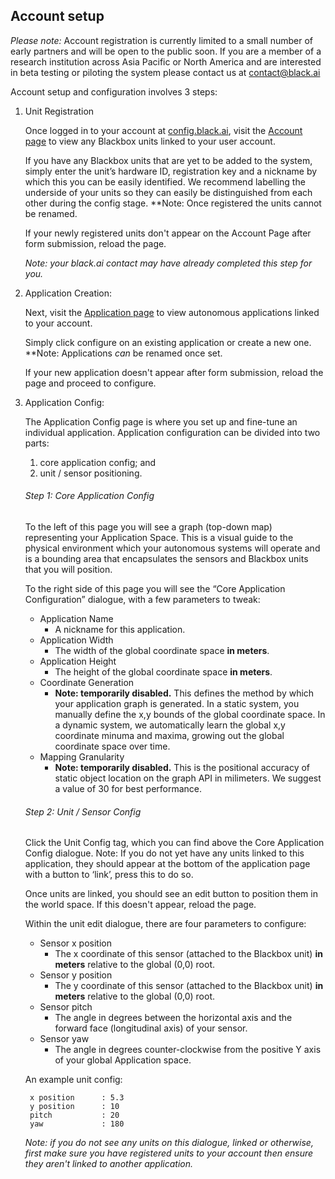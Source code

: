 ## Account setup
_Please note:_ Account registration is currently limited to a small number of early partners and will be open to the public soon. If you are a member of a research institution across Asia Pacific or North America and are interested in beta testing or piloting the system please contact us at [contact@black.ai](mailto:contact@black.ai)

Account setup and configuration involves 3 steps: 
1. Unit Registration

    Once logged in to your account at [config.black.ai](http://config.black.ai), visit the [Account page](http://config.black.ai/account) to view any Blackbox units linked to your user account.
    
    If you have any Blackbox units that are yet to be added to the system, simply enter the unit’s hardware ID, registration key and a nickname by which this you can be easily identified. We recommend labelling the underside of your units so they can easily be distinguished from each other during the config stage. **Note: Once registered the units cannot be renamed. 

    
     
    If your newly registered units don't appear on the Account Page after form submission, reload the page. 
    
    _Note: your black.ai contact may have already completed this step for you._

2. Application Creation:
    
    Next, visit the [Application page](http://config.black.ai/applications) to view autonomous applications linked to your account. 
    
    Simply click configure on an existing application or create a new one. **Note: Applications _can_ be renamed once set.

    If your new application doesn't appear after form submission, reload the page and proceed to configure.

3. Application Config:
    
    The Application Config page is where you set up and fine-tune an individual application. Application configuration can be divided into two parts:
    
    1. core application config; and
    2. unit / sensor positioning.
    
    ###### Step 1: Core Application Config ######
    
    To the left of this page you will see a graph (top-down map) representing your Application Space. This is a visual guide to the physical environment which your autonomous systems will operate and is a bounding area that encapsulates the sensors and Blackbox units that you will position. 
     
   To the right side of this page you will see the “Core Application Configuration” dialogue, with a few parameters to tweak:
    
    * Application Name
        * A nickname for this application.
    * Application Width 
        * The width of the global coordinate space **in meters**.
    * Application Height
        * The height of the global coordinate space **in meters**.
    * Coordinate Generation
        * **Note: temporarily disabled.** This defines the method by which your application graph is generated. In a static system, you manually define the x,y bounds of the global coordinate space. In a dynamic system, we automatically learn the global x,y coordinate minuma and maxima, growing out the global coordinate space over time.
    * Mapping Granularity
        * **Note: temporarily disabled.** This is the positional accuracy of static object location on the graph API in milimeters. We suggest a value of 30 for best performance. 
        
    ###### Step 2: Unit / Sensor Config ######
    
    Click the Unit Config tag, which you can find above the Core Application Config dialogue. Note: If you do not yet have any units linked to this application, they should appear at the bottom of the application page with a button to ‘link’, press this to do so. 
    
    Once units are linked, you should see an edit button to position them in the world space. If this doesn't appear, reload the page. 
    
    Within the unit edit dialogue, there are four parameters to configure:
    
    * Sensor x position
        * The x coordinate of this sensor (attached to the Blackbox unit) **in meters** relative to the global (0,0) root. 
    * Sensor y position
        * The y coordinate of this sensor (attached to the Blackbox unit) **in meters** relative to the global (0,0) root.     
    * Sensor pitch
        * The angle in degrees between the horizontal axis and the forward face (longitudinal axis) of your sensor.
    * Sensor yaw
        * The angle in degrees counter-clockwise from the positive Y axis of your global Application space. 
    
    An example unit config:
    
        x position      : 5.3
        y position      : 10
        pitch           : 20
        yaw             : 180

    *Note: if you do not see any units on this dialogue, linked or otherwise, first make sure you have registered units to your account then ensure they aren't linked to another application.*
